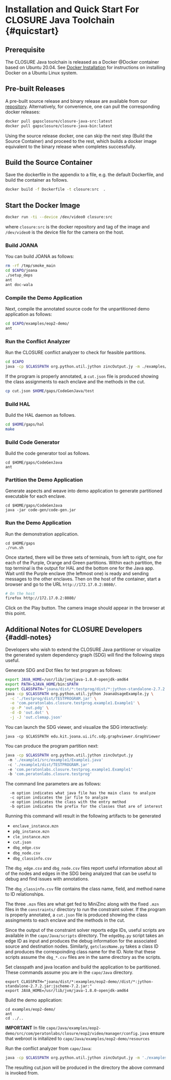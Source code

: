 # Installation and Quick Start For CLOSURE Java Toolchain {#quicstart}

## Prerequisite
The CLOSURE Java toolchain is released as a Docker @Docker container based on
Ubuntu 20.04. See [Docker Installation](https://docs.docker.com/engine/install/ubuntu/) 
for instructions on installing Docker on a Ubuntu Linux system.

## Pre-built Releases

A pre-built source release and binary release are available from our [repository](https://github.com/gaps-closure).
Alternatively, for convenience, one can pull the corresponding docker releases:

```bash
docker pull gapsclosure/closure-java-src:latest  
docker pull gapsclosure/closure-java-bin:latest    
```

Using the source release docker, one can skip the next step (Build the Source
Container) and proceed to the rest, which builds a docker image equivalent to
the binary release when completes successfully.

## Build the Source Container
Save the dockerfile in the appendix to a file, e.g. the default Dockerfile, and build the container as follows.

```bash
docker build -f Dockerfile -t closure:src  .
```

## Start the Docker Image

```bash
docker run -ti --device /dev/video0 closure:src
```
            
where `closure:src` is the docker repository and tag of the image and `/dev/video0` is the device file for 
the camera on the host.

### Build JOANA

You can build JOANA as follows:

```bash
rm -rf /tmp/smoke_main
cd $CAPO/joana
./setup_deps 
ant
ant doc-wala
```

### Compile the Demo Application

Next, compile the annotated source code for the unpartitioned demo application as follows:

```bash
cd $CAPO/examples/eop2-demo/
ant
```

### Run the Conflict Analyzer 

Run the CLOSURE conflict analyzer to check for feasible partitions. 

```bash
cd $CAPO
java -cp $CLASSPATH org.python.util.jython zincOutput.jy -m ./examples/eop2-demo/src/com/peratonlabs/closure/eop2/video/manager/VideoManager.java -c ./examples/eop2-demo/dist/TESTPROGRAM.jar -e com.peratonlabs.closure.eop2.video.manager.VideoManager -b com.peratonlabs.closure.eop2.
```

If the program is properly annotated, a `cut.json` file is produced showing the
class assignments to each enclave and the methods in the cut.

```bash
cp cut.json $HOME/gaps/CodeGenJava/test
```
  
### Build HAL

Build the HAL daemon as follows.

```bash
cd $HOME/gaps/hal
make   
```
      
### Build Code Generator

Build the code generator tool as follows.

```
cd $HOME/gaps/CodeGenJava
ant
```

### Partition the Demo Application

Generate aspects and weave into demo application to generate partitioned executable for each enclave.

```
cd $HOME/gaps/CodeGenJava
java -jar code-gen/code-gen.jar
```
  
### Run the Demo Application

Run the demonstration application.

```
cd $HOME/gaps
./run.sh
```
    
Once started, there will be three sets of terminals, from left to right, one
for each of the Purple, Orange and Green partitions. Within each partition, the
top terminal is the output for HAL and the bottom one for the Java app.  
Wait until the Purple enclave (the leftmost one) is ready and sending messages
to the other enclaves. Then on the host of the container, start a browser and
go to the URL `http://172.17.0.2:8080/`.

```bash
# On the host
firefox http://172.17.0.2:8080/
```

Click on the Play button. The camera image should appear in the browser at this point.

## Additional Notes for CLOSURE Developers {#addl-notes}

Developers who wish to extend the CLOSURE Java partitioner or visualize the
generated system dependency graph (SDG) will find the following steps useful.

Generate SDG and Dot files for test program as follows:

```bash
export JAVA_HOME=/usr/lib/jvm/java-1.8.0-openjdk-amd64
export PATH=$JAVA_HOME/bin:$PATH
export CLASSPATH="joana/dist/*:testprog/dist/*:jython-standalone-2.7.2.jar:jscheme-7.2.jar:"
java -cp $CLASSPATH org.python.util.jython JoanaUsageExample.jy \
  -c './testprog/dist/TESTPROGRAM.jar' \
  -e 'com.peratonlabs.closure.testprog.example1.Example1' \
  -p -P 'out.pdg' \
  -d -D 'out.dot' \
  -j -J 'out.clemap.json' 

```

You can launch the SDG viewer, and visualize the SDG interactively:

```
java -cp $CLASSPATH edu.kit.joana.ui.ifc.sdg.graphviewer.GraphViewer 
```

You can produce the program partition next:

```bash
java -cp $CLASSPATH org.python.util.jython zincOutput.jy
 -m './example1/src/example1/Example1.java'
 -c './example1/dist/TESTPROGRAM.jar'   
 -e 'com.peratonlabs.closure.testprog.example1.Example1' 
 -b 'com.peratonlabs.closure.testprog' 
```

The command line parameters are as follows:

```usage
  -m option indicates what java file has the main class to analyze
  -c option indicates the jar file to analyze
  -e option indicates the class with the entry method
  -b option indicates the prefix for the classes that are of interest
```

Running this command will result in the following artifacts to be generated
  
  * `enclave_instance.mzn`
  * `pdg_instance.mzn`
  * `cle_instance.mzn`
  * `cut.json`
  * `dbg_edge.csv`
  * `dbg_node.csv`
  * `dbg_classinfo.csv`

The `dbg_edge.csv` and `dbg_node.csv` files report useful information about all of
the nodes and edges in the SDG being analyzed that can be useful to debug and
find issues with annotations.

The `dbg_classinfo.csv` file contains the class name, field, and method name to ID relationships.

The three `.mzn` files are what get fed to MiniZinc along with the fixed `.mzn` files in the `constraints/`
directory to run the constraint solver.  If the program is properly annotated,
a `cut.json` file is produced showing the class assingments to each enclave and
the methods in the cut.

Since the output of the constraint solver reports edge IDs, useful scripts
are available in the `capo/Java/scripts` directory. The `edgeDbg.py` script takes
an edge ID as input and produces the debug information for the associated
source and destination nodes. Similarly, `getclassName.py` takes a class ID and
produces the correspoinding class name for the ID. Note that these scripts
assume the `dbg_*.csv` files are in the same directory as the scripts.

Set classpath and java location and build the application to be partitioned.  
These commands assume you are in the `capo/Java` directory. 

```
export CLASSPATH="joana/dist/*:examples/eop2-demo//dist/*:jython-standalone-2.7.2.jar:jscheme-7.2.jar:"
export JAVA_HOME=/usr/lib/jvm/java-1.8.0-openjdk-amd64
```

Build the demo application:
```
cd examples/eop2-demo/
ant
cd ../..
```

**IMPORTANT** In file 
`capo/Java/examples/eop2-demo/src/com/peratonlabs/closure/eop2/video/manager/config.java`
ensure that webroot is initalized to `capo/Java/examples/eop2-demo/resources`

Run the conflict analyzer  from `capo/Java`:

```bash
java -cp $CLASSPATH org.python.util.jython zincOutput.jy -m './examples/eop2-demo/src/com/peratonlabs/closure/eop2/video/manager/VideoManager.java'   -c './examples/eop2-demo/dist/TESTPROGRAM.jar' -e 'com.peratonlabs.closure.eop2.video.manager.VideoManager' -b 'com.peratonlabs.closure.eop2.'
```

The resulting cut.json will be produced in the directory the above command is invoked from.
